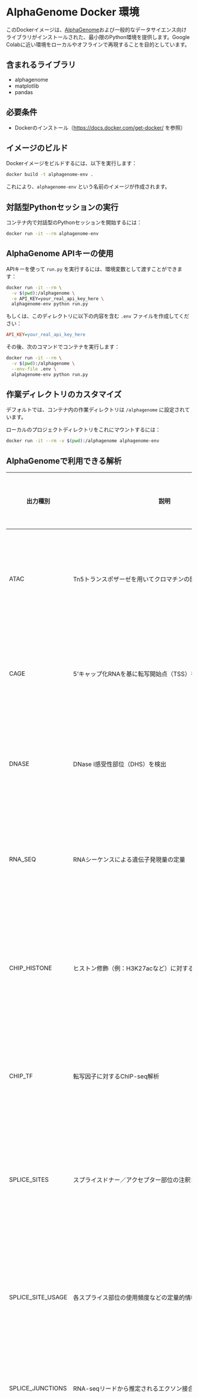 # AlphaGenome Docker 環境

このDockerイメージは、[AlphaGenome](https://github.com/google-deepmind/alphagenome?tab=readme-ov-file)および一般的なデータサイエンス向けライブラリがインストールされた、最小限のPython環境を提供します。Google Colabに近い環境をローカルやオフラインで再現することを目的としています。

## 含まれるライブラリ

- alphagenome
- matplotlib
- pandas

## 必要条件

- Dockerのインストール（https://docs.docker.com/get-docker/ を参照）

## イメージのビルド

Dockerイメージをビルドするには、以下を実行します：

```bash
docker build -t alphagenome-env .
```

これにより、`alphagenome-env` という名前のイメージが作成されます。

## 対話型Pythonセッションの実行

コンテナ内で対話型のPythonセッションを開始するには：

```bash
docker run -it --rm alphagenome-env
```

## AlphaGenome APIキーの使用

APIキーを使って `run.py` を実行するには、環境変数として渡すことができます：

```bash
docker run -it --rm \
  -v $(pwd):/alphagenome \
  -e API_KEY=your_real_api_key_here \
  alphagenome-env python run.py
```

もしくは、このディレクトリに以下の内容を含む `.env` ファイルを作成してください：

```ini
API_KEY=your_real_api_key_here
```

その後、次のコマンドでコンテナを実行します：

```bash
docker run -it --rm \
  -v $(pwd):/alphagenome \
  --env-file .env \
  alphagenome-env python run.py
```

## 作業ディレクトリのカスタマイズ

デフォルトでは、コンテナ内の作業ディレクトリは `/alphagenome` に設定されています。

ローカルのプロジェクトディレクトリをこれにマウントするには：

```bash
docker run -it --rm -v $(pwd):/alphagenome alphagenome-env
```

## AlphaGenomeで利用できる解析

| 出力種別              | 説明　　　　　　　　　　　　　　　　　　　　　　　　　　　　　　                 | 対象とするデータ・解釈                                               |
|------------------------|--------------------------------------------------------------------------------|---------------------------------------------------------------------|
| ATAC                   | Tn5トランスポザーゼを用いてクロマチンの開いた領域を検出                          | オープンクロマチン領域、調節活性の指標                              |
| CAGE                   | 5’キャップ化RNAを基に転写開始点（TSS）を特定                                     | プロモーター活性、正確なTSSの位置                                   |
| DNASE                  | DNase I感受性部位（DHS）を検出                                                  | エンハンサーやプロモーターなどの制御領域                             |
| RNA_SEQ                | RNAシーケンスによる遺伝子発現量の定量                                           | 発現量の推定、スプライシングパターンの解析                          |
| CHIP_HISTONE           | ヒストン修飾（例：H3K27acなど）に対するChIP-seq解析                             | 活性なエピジェネティックマーク、クロマチン状態の評価                |
| CHIP_TF                | 転写因子に対するChIP-seq解析                                                    | TF結合部位の特定、調節ネットワークの構築                            |
| SPLICE_SITES           | スプライスドナー／アクセプター部位の注釈または予測                             | エクソン-イントロン境界、スプライスシグナル                          |
| SPLICE_SITE_USAGE      | 各スプライス部位の使用頻度などの定量的情報                                     | スプライシングの動態、アイソフォームの切り替えの解析                |
| SPLICE_JUNCTIONS       | RNA-seqリードから推定されるエクソン接合部                                        | 代替スプライシングの検出                                            |
| CONTACT_MAPS           | Hi-CやMicro-Cなどによるクロマチン相互作用データ                                 | 3次元ゲノム構造、エンハンサー・プロモーターのループ解析             |
| PROCAP                 | 精密なrun-on法による転写開始点の高解像度検出                                   | 活性なTSSの検出、エンハンサーの転写活性評価                         |


## オプション：JupyterLabの使用

Pythonシェルの代わりにJupyterLabを起動するには、Dockerfile内のCMDを変更するか、以下のように上書きします：

```bash
docker run -it --rm -p 8888:8888 alphagenome-env jupyter lab --ip=0.0.0.0 --allow-root --no-browser
```

その後、ブラウザで http://localhost:8888 にアクセスしてください。

## ライセンス

このプロジェクトはMITライセンスの下で提供されています。詳細は LICENSE ファイルをご覧ください。
